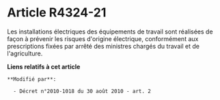 # Article R4324-21

Les installations électriques des équipements de travail sont réalisées de façon à prévenir les risques d'origine électrique,
conformément aux prescriptions fixées par arrêté des ministres chargés du travail et de l'agriculture.

**Liens relatifs à cet article**

	**Modifié par**:

	  - Décret n°2010-1018 du 30 août 2010 - art. 2
